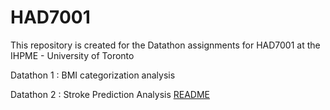 # HAD7001
This repository is created for the Datathon assignments for HAD7001 at the IHPME - University of Toronto

Datathon 1 : BMI categorization analysis 

Datathon 2 : Stroke Prediction Analysis [README](./Datathon_2/README.md)
